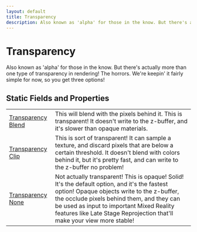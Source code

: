 ```yaml
---
layout: default
title: Transparency
description: Also known as 'alpha' for those in the know. But there's actually more than one type of transparency in rendering! The horrors. We're keepin' it fairly simple for now, so you get three options!
---
```

# Transparency

Also known as 'alpha' for those in the know. But there's actually more than
one type of transparency in rendering! The horrors. We're keepin' it fairly simple for
now, so you get three options!




## Static Fields and Properties

|  |  |
|--|--|
|[Transparency]({{site.url}}/Pages/Reference/Transparency.html) [Blend]({{site.url}}/Pages/Reference/Transparency/Blend.html)|This will blend with the pixels behind it. This is transparent! It doesn't write to the z-buffer, and it's slower than opaque materials.|
|[Transparency]({{site.url}}/Pages/Reference/Transparency.html) [Clip]({{site.url}}/Pages/Reference/Transparency/Clip.html)|This is sort of transparent! It can sample a texture, and discard pixels that are below a certain threshold. It doesn't blend with colors behind it, but it's pretty fast, and can write to the z-buffer no problem!|
|[Transparency]({{site.url}}/Pages/Reference/Transparency.html) [None]({{site.url}}/Pages/Reference/Transparency/None.html)|Not actually transparent! This is opaque! Solid! It's the default option, and it's the fastest option! Opaque objects write to the z-buffer, the occlude pixels behind them, and they can be used as input to important Mixed Reality features like Late Stage Reprojection that'll make your view more stable!|


